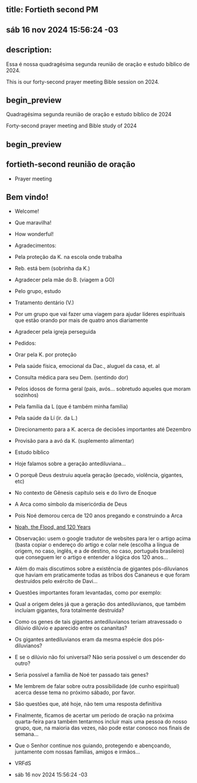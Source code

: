 ## title: Fortieth second PM

## sáb 16 nov 2024 15:56:24 -03

## description:

Essa é nossa quadragésima segunda reunião de oração e estudo bíblico de 2024.

This is our forty-second prayer meeting Bible session on 2024.

## begin_preview

Quadragésima segunda reunião de oração e estudo bíblico de 2024

Forty-second prayer meeting and Bible study of 2024

## begin_preview

## fortieth-second reunião de oração

- Prayer meeting

## Bem vindo!
- Welcome!
- Que maravilha!
- How wonderful!

- Agradecimentos: 
- Pela proteção da K. na escola onde trabalha
- Reb. está bem (sobrinha da K.)
- Agradecer pela mãe do B. (viagem a GO)
- Pelo grupo, estudo 
- Tratamento dentário (V.)
- Por um grupo que vai fazer uma viagem para ajudar líderes espirituais que estão orando por mais de quatro anos diariamente
- Agradecer pela igreja perseguida 

- Pedidos:
- Orar pela K. por proteção 
- Pela saúde física, emocional da Dac., aluguel da casa, et. al 
- Consulta médica para seu Dem. (sentindo dor)
- Pelos idosos de forma geral (pais, avós... sobretudo aqueles que moram sozinhos)
- Pela família da L (que é também minha família)
- Pela saúde da Lí (ir. da L.)
- Direcionamento para a K. acerca de decisões importantes até Dezembro 
- Provisão para a avó da K. (suplemento alimentar)

- Estudo bíblico
- Hoje falamos sobre a geração antediluviana...
- O porquê Deus destruiu aquela geração (pecado, violência, gigantes, etc) 
- No contexto de Gênesis capítulo seis e do livro de Enoque
- A Arca como símbolo da misericórdia de Deus 
- Pois Noé demorou cerca de 120 anos pregando e construindo a Arca 
- [Noah, the Flood, and 120 Years](https://apologeticspress.org/noah-the-flood-and-120-years-5374)
- Observação: usem o google tradutor de websites para ler o artigo acima (basta copiar o endereço do artigo e colar nele (escolha a língua de origem, no caso, inglês, e a de destino, no caso, português brasileiro) que conseguem ler o artigo e entender a lógica dos 120 anos...
- Além do mais discutimos sobre a existência de gigantes pós-diluvianos que haviam em praticamente todas as tribos dos Cananeus e que foram destruídos pelo exército de Davi...
- Questões importantes foram levantadas, como por exemplo: 
- Qual a origem deles já que a geração dos antediluvianos, que também incluíam gigantes, fora totalmente destruída? 
- Como os genes de tais gigantes antediluvianos teriam atravessado o dilúvio dilúvio e aparecido entre os cananitas? 
- Os gigantes antediluvianos eram da mesma espécie dos pós-diluvianos?
- E se o dilúvio não foi universal? Não seria possível o um descender do outro?
- Seria possível a família de Noé ter passado tais genes? 
- Me lembrem de falar sobre outra possibilidade (de cunho espiritual) acerca desse tema no próximo sábado, por favor.
- São questões que, até hoje, não tem uma resposta definitiva
- Finalmente, ficamos de acertar um período de oração na próxima quarta-feira para também tentarmos incluir mais uma pessoa do nosso grupo, que, na maioria das vezes, não pode estar conosco nos finais de semana...

- Que o Senhor continue nos guiando, protegendo e abençoando, juntamente com nossas famílias, amigos e irmãos...

- VRFdS
- sáb 16 nov 2024 15:56:24 -03
 
